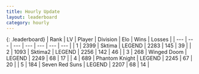 ```yaml
---
title: Hourly Update
layout: leaderboard
category: hourly
---
```


{: .leaderboard}
| Rank | LV | Player | Division | Elo | Wins | Losses |
| --- | --- | --- | --- | --- | --- | --- |
| <span data-change="0">1</span> | 2399 | <span title="ID: 353063">Sktima</span> | LEGEND | <span data-change="-7">2283</span> | <span data-change="6">145</span> | <span data-change="2">39</span> |
| <span data-change="0">2</span> | 1093 | <span title="ID: 402846">Sktima2</span> | LEGEND | <span data-change="0">2256</span> | <span data-change="0">142</span> | <span data-change="0">46</span> |
| <span data-change="0">3</span> | 268 | <span title="ID: 744396">Winged Doom</span> | LEGEND | <span data-change="0">2249</span> | <span data-change="0">68</span> | <span data-change="0">17</span> |
| <span data-change="0">4</span> | 689 | <span title="ID: 742939">Phantom Knight</span> | LEGEND | <span data-change="0">2245</span> | <span data-change="0">67</span> | <span data-change="0">20</span> |
| <span data-change="0">5</span> | 184 | <span title="ID: 670324">Seven Red Suns</span> | LEGEND | <span data-change="0">2207</span> | <span data-change="0">68</span> | <span data-change="0">14</span> |